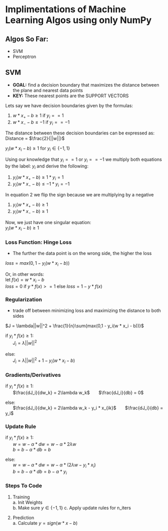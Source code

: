# Implimentations of Machine Learning Algos using only NumPy

## Algos So Far:
- SVM
- Perceptron

## SVM
- **GOAL:** find a decision boundary that maximizes the distance between the plane and nearest data points
- **KEY:** These nearest points are the SUPPORT VECTORS

Lets say we have decision boundaries given by the formulas:
1. $w * x_+ - b \geq 1$ if $y_i == 1$ <br/>
2. $w * x_- - b \leq -1$ if $y_i == -1$

The distance between these decision boundaries can be expressed as: <br/>
Distance = $\frac{2}{||w||}$

$y_i(w * x_i - b) \geq 1$ for $y_i \in \{-1, 1\}$

Using our knowledge that $y_i == 1$ or $y_i == -1$ we multiply both equations by the label: $y_i$ and derive the following:

1. $y_i(w * x_+ - b) \geq 1 * y_i = 1$ <br/>
2. $y_i(w * x_- - b) \leq -1 * y_i = -1$

In equation 2 we flip the sign because we are multiplying by a negative

1. $y_i(w * x_+ - b) \geq 1$ <br/>
2. $y_i(w * x_- - b) \geq 1$

Now, we just have one singular equation:<br/>
$y_i(w * x_i - b) \geq 1$

### Loss Function: Hinge Loss
- The further the data point is on the wrong side, the higher the loss

$loss = max(0, 1 - y_i(w * x_i - b))$

Or, in other words: <br/>
let $f(x) = w * x_i - b$<br/>
$loss = 0$ if $y * f(x) >= 1$ else $loss = 1 - y * f(x)$

### Regularization
- trade off between minimizing loss and maximizing the distance to both sides

$J = \lambda||w||^2 + \frac{1}{n}\sum{max(0,1 - y_i(w * x_i - b))}$

if $y_i * f(x) \geq 1:$<br/>
&nbsp;&nbsp;&nbsp;&nbsp;&nbsp; $J_i = \lambda||w||^2$

else:<br/>
&nbsp;&nbsp;&nbsp;&nbsp;&nbsp; $J_i = \lambda||w||^2 + 1 - y_i(w * x_i - b)$

### Gradients/Derivatives

if $y_i * f(x) \geq 1:$<br/>
&nbsp;&nbsp;&nbsp;&nbsp;&nbsp; $\frac{dJ_i}{dw_k} = 2\lambda w_k$
&nbsp;&nbsp;&nbsp;&nbsp;&nbsp; $\frac{dJ_i}{db} = 0$

else:<br/>
&nbsp;&nbsp;&nbsp;&nbsp;&nbsp; $\frac{dJ_i}{dw_k} = 2\lambda w_k - y_i * x_{ik}$
&nbsp;&nbsp;&nbsp;&nbsp;&nbsp; $\frac{dJ_i}{db} = y_i$

### Update Rule

if $y_i * f(x) \geq 1:$<br/>
&nbsp;&nbsp;&nbsp;&nbsp;&nbsp; $w = w - \alpha * dw = w - \alpha * 2\lambda w$<br/>
&nbsp;&nbsp;&nbsp;&nbsp;&nbsp; $b = b - \alpha * db = b$

else:<br/>
&nbsp;&nbsp;&nbsp;&nbsp;&nbsp; $w = w - \alpha * dw = w - \alpha * (2\lambda w - y_i * x_i)$<br/>
&nbsp;&nbsp;&nbsp;&nbsp;&nbsp; $b = b - \alpha * db = b - \alpha * y_i$

### Steps To Code
1. Training<br/>
    a. Init Weights <br/>
    b. Make sure $y \in \{-1, 1\}$
    c. Apply update rules for n_iters

2. Prediction<br/>
    a. Calculate $y = sign(w * x - b)$